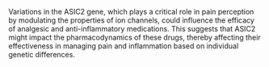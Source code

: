 Variations in the ASIC2 gene, which plays a critical role in pain perception by modulating the properties of ion channels, could influence the efficacy of analgesic and anti-inflammatory medications. This suggests that ASIC2 might impact the pharmacodynamics of these drugs, thereby affecting their effectiveness in managing pain and inflammation based on individual genetic differences.